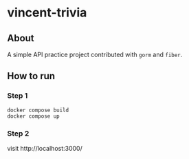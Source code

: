 # vincent-trivia

## About

A simple API practice project contributed with `gorm` and `fiber`. 

## How to run

### Step 1

```shell
docker compose build
docker compose up
```

### Step 2

visit http://localhost:3000/
